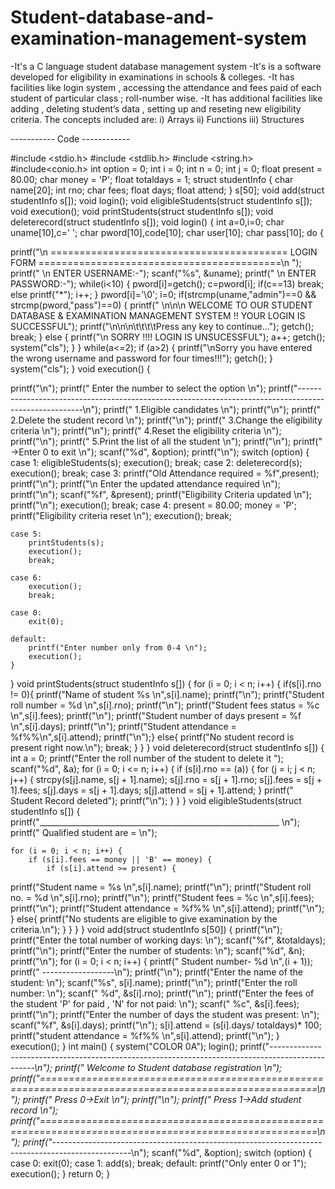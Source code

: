 # Student-database-and-examination-management-system
-It's a C language student database management system
-It's is a software developed for eligibility in examinations in schools & colleges.
-It has facilities like login system , accessing the attendance and fees paid of each student  of particular class ; roll-number wise.
-It has additional facilities like adding , deleting student’s data , setting up and reseting new eligibility criteria.
The concepts included are:
    i) Arrays
    ii) Functions
    iii) Structures


-----------   Code ------------


#include <stdio.h>
#include <stdlib.h>
#include <string.h>
#include<conio.h>
int option = 0;
int i = 0;
int n = 0;
int j = 0;
float present = 80.00;
char money = 'P';
float totaldays = 1;
struct studentInfo {
	char name[20];
	int rno;
	char fees;
	float days;
	float attend;
} s[50];
void add(struct studentInfo s[]);
void login();
void eligibleStudents(struct studentInfo s[]);
void execution();
void printStudents(struct studentInfo s[]);
void deleterecord(struct studentInfo s[]);
void login()
{
	int a=0,i=0;
    char uname[10],c=' ';
    char pword[10],code[10];
    char user[10];
    char pass[10];
    do
{

printf("\n  =========================================  LOGIN FORM  ==========================================\n  ");
printf(" \n                                  ENTER USERNAME:-");
scanf("%s", &uname);
printf(" \n                                  ENTER PASSWORD:-");
	while(i<10)
	{
	    pword[i]=getch();
	    c=pword[i];
	    if(c==13) break;
	    else printf("*");
	    i++;
	}
	pword[i]='\0';
	i=0;
		if(strcmp(uname,"admin")==0 && strcmp(pword,"pass")==0)
	{
	printf("  \n\n\n       WELCOME TO OUR  STUDENT DATABASE & EXAMINATION MANAGEMENT SYSTEM !! YOUR LOGIN IS SUCCESSFUL");
	printf("\n\n\n\t\t\t\tPress any key to continue...");
	getch();
	break;
	}
	else
	{
		printf("\n        SORRY !!!!  LOGIN IS UNSUCESSFUL");
		a++;
        getch();
		system("cls");
	}
}
	while(a<=2);
	if (a>2)
	{
printf("\nSorry you have entered the wrong username and password for four times!!!");
getch();
}
		system("cls");
}
void execution()
{

printf("\n");
printf("                Enter the number to select the option \n");
printf("------------------------------------------------------------------------------------------------------\n");
printf("                       1.Eligible candidates \n");
printf("\n");
printf("                       2.Delete the student record \n");
printf("\n");
printf("                       3.Change the eligibility criteria \n");
printf("\n");
printf("                       4.Reset the eligibility criteria \n");
printf("\n");
printf("                       5.Print the list of all the student \n");
printf("\n");
printf("                                 ->Enter 0 to exit \n");
scanf("%d", &option);
printf("\n");
	switch (option) {
	case 1:
		eligibleStudents(s);
		execution();
		break;
case 2:
		deleterecord(s);
		execution();
		break;
case 3:
printf("Old Attendance required = %f",present);
printf("\n");
printf("\n Enter the updated attendance required \n");
printf("\n");
scanf("%f", &present);
printf("Eligibility Criteria updated \n");
printf("\n");
execution();
break;
case 4:
		present = 80.00;
		money = 'P';
		printf("Eligibility criteria reset \n");
		execution();
		break;

	case 5:
		printStudents(s);
		execution();
		break;

	case 6:
		execution();
		break;

	case 0:
		exit(0);

	default:
		printf("Enter number only from 0-4 \n");
		execution();
	}
}
void printStudents(struct studentInfo s[])
{
	for (i = 0; i < n; i++)
{
      if(s[i].rno != 0){
printf("Name of student %s \n",s[i].name);
printf("\n");
printf("Student roll number = %d \n",s[i].rno);
printf("\n");
printf("Student fees status = %c \n",s[i].fees);
printf("\n");
printf("Student number of days present = %f \n",s[i].days);
printf("\n");
printf("Student attendance = %f%%\n",s[i].attend);
printf("\n");}
else{
    printf("No student record is present right now.\n");
    break;
}
}
}
void deleterecord(struct studentInfo s[])
{
	int a = 0;
	printf("Enter the roll number of the student to delete it ");
	scanf("%d", &a);
	for (i = 0; i <= n; i++) {
		if (s[i].rno == (a)) {
			for (j = i; j < n; j++) {
				strcpy(s[j].name, s[j + 1].name);
				s[j].rno = s[j + 1].rno;
				s[j].fees = s[j + 1].fees;
				s[j].days = s[j + 1].days;
				s[j].attend = s[j + 1].attend;
			}
printf("                            Student Record deleted");
printf("\n");
		}
	}
}
void eligibleStudents(struct studentInfo s[])
{
	printf("____________________________________________________________ \n");
	printf("                       Qualified student are = \n");

	for (i = 0; i < n; i++) {
		if (s[i].fees == money || 'B' == money) {
			if (s[i].attend >= present) {
printf("Student name = %s \n",s[i].name);
printf("\n");
printf("Student roll no. = %d \n",s[i].rno);
printf("\n");
printf("Student fees = %c \n",s[i].fees);
printf("\n");
printf("Student attendance = %f%% \n",s[i].attend);
printf("\n");
			}
			else{
                printf("No students are eligible to give examination by the criteria.\n");
			}
		}
	}
}
void add(struct studentInfo s[50])
{
printf("\n");
printf("Enter the total number of working days: \n");
scanf("%f", &totaldays);
printf("\n");
printf("Enter the number of students: \n");
scanf("%d", &n);
printf("\n");
for (i = 0; i < n; i++)
{
printf("        Student number- %d \n",(i + 1));
printf("        ------------------\n");
printf("\n");
printf("Enter the name of the student: \n");
scanf("%s", s[i].name);
printf("\n");
printf("Enter the roll number: \n");
scanf(" %d", &s[i].rno);
printf("\n");
printf("Enter the fees of the student 'P' for paid , 'N' for not paid: \n");
scanf(" %c", &s[i].fees);
printf("\n");
printf("Enter the number of days the student was present: \n");
scanf("%f", &s[i].days);
printf("\n");
s[i].attend = (s[i].days/ totaldays)* 100;
printf("student attendance = %f%% \n",s[i].attend);
printf("\n");
	}
	execution();
}
int main()
{
    system("COLOR 0A");
    login();
    printf("------------*---------------*--------------*------------------------*---------------*-----------------\n");
	printf("                          Welcome to Student database registration \n");
	printf("======================================================================================================\n");
    printf("                               Press 0->Exit \n");
    printf("\n");
	printf("                               Press 1->Add student record \n");
	printf("======================================================================================================\n");
printf("------------*---------------*--------------*------------------------*---------------*-----------------\n");
scanf("%d", &option);
	switch (option) {
case 0:
		exit(0);
case 1:
		add(s);
		break;
default:
		printf("Only enter 0 or 1");
		execution();
	}
	return 0;
}

